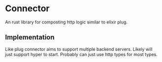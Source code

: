 # Connector

An rust library for composting http logic similar to elixir plug.

## Implementation

Like plug connector aims to support multiple backend servers.
Likely will just support hyper to start.
Probably can just use http types for most types.
